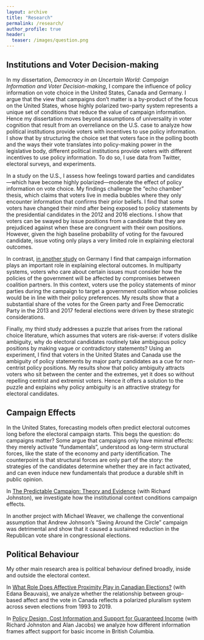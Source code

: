 ```yaml
---
layout: archive
title: "Research"
permalink: /research/
author_profile: true
header:
  teaser: /images/question.png
---
```


## Institutions and Voter Decision-making

In my dissertation, _Democracy in an Uncertain World: Campaign Information and Voter Decision-making_, I compare the influence of policy information on vote choice in the United States, Canada and Germany. I argue that the view that campaigns don’t matter is a by-product of the focus on the United States, whose highly polarized two-party system represents a unique set of conditions that reduce the value of campaign information. Hence my dissertation moves beyond assumptions of universality in voter cognition that result from an overreliance on the U.S. case to analyze how political institutions provide voters with incentives to use policy information. I show that by structuring the choice set that voters face in the polling booth and the ways their vote translates into policy-making power in the legislative body, different political institutions provide voters with different incentives to use policy information. To do so, I use data from Twitter, electoral surveys, and experiments.

In a study on the U.S., I assess how feelings toward parties and candidates—which have become highly polarized—moderate the effect of policy information on vote choice. My findings challenge the “echo chamber” thesis, which claims that voters live in media bubbles where they only encounter information that confirms their prior beliefs. I find that some voters have changed their mind after being exposed to policy statements by the presidential candidates in the 2012 and 2016 elections. I show that voters can be swayed by issue positions from a candidate that they are prejudiced against when these are congruent with their own positions. However, given the high baseline probability of voting for the favoured candidate, issue voting only plays a very limited role in explaining electoral outcomes. 

In contrast, [in another study](https://doi.org/10.13140/RG.2.2.12891.69929) on Germany I find that campaign information plays an important role in explaining electoral outcomes. In multiparty systems, voters who care about certain issues must consider how the policies of the government will be affected by compromises between coalition partners. In this context, voters use the policy statements of minor parties during the campaign to target a government coalition whose policies would be in line with their policy preferences. My results show that a substantial share of the votes for the Green party and Free Democratic Party in the 2013 and 2017 federal elections were driven by these strategic considerations.

Finally, my third study addresses a puzzle that arises from the rational choice literature, which assumes that voters are risk-averse: if voters dislike ambiguity, why do electoral candidates routinely take ambiguous policy positions by making vague or contradictory statements? Using an experiment, I find that voters in the United States and Canada use the ambiguity of policy statements by major party candidates as a cue for non-centrist policy positions. My results show that policy ambiguity attracts voters who sit between the center and the extremes, yet it does so without repelling centrist and extremist voters. Hence it offers a solution to the puzzle and explains why policy ambiguity is an attractive strategy for electoral candidates.



## Campaign Effects

In the United States, forecasting models often predict electoral outcomes long before the electoral campaign starts. This begs the question: do campaigns matter?  Some argue that campaigns only have minimal effects: they merely activate “fundamentals”, understood as long-term structural forces, like the state of the economy and party identification. The counterpoint is that structural forces are only part of the story: the strategies of the candidates determine whether they are in fact activated, and can even induce new fundamentals that produce a durable shift in public opinion. 

In [The Predictable Campaign: Theory and Evidence](/files/apsa-campaigns-paper-johnston-lachance.pdf) (with Richard Johnston), we investigate how the institutional context conditions campaign effects.

In another project with Michael Weaver, we challenge the conventional assumption that Andrew Johnson’s “Swing Around the Circle” campaign was detrimental and show that it caused a sustained reduction in the Republican vote share in congressional elections.



## Political Behaviour

My other main research area is political behaviour defined broadly, inside and outside the electoral context. 

In [What Role Does Affective Proximity Play in Canadian Elections?](https://doi.org/10.13140/RG.2.2.29053.49121/1) (with Edana Beauvais), we analyze whether the relationship between group-based affect and the vote in Canada reflects a polarized pluralism system across seven elections from 1993 to 2019. 

In [Policy Design, Cost Information and Support for Guaranteed Income](https://bcbasicincomepanel.ca/papers/?s=%22Policy+Design%2C+Cost+Information+and+Support+for+Guaranteed+Income%22) (with Richard Johnston and Alan Jacobs) we analyze how different information frames affect support for basic income in British Columbia.


